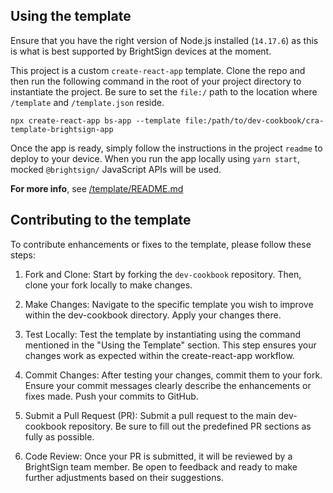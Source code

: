 ## Using the template

Ensure that you have the right version of Node.js installed (`14.17.6`) as this is what is best supported by BrightSign devices at the moment.

This project is a custom `create-react-app` template. Clone the repo and then run the following command in the root of your project directory to instantiate the project. Be sure to set the `file:/` path to the location where `/template` and `/template.json` reside.

```
npx create-react-app bs-app --template file:/path/to/dev-cookbook/cra-template-brightsign-app
```

Once the app is ready, simply follow the instructions in the project `readme` to deploy to your device. When you run the app locally using `yarn start`, mocked `@brightsign/` JavaScript APIs will be used.

**For more info**, see [/template/README.md](./template/README.md)

## Contributing to the template

To contribute enhancements or fixes to the template, please follow these steps:

1. Fork and Clone: Start by forking the `dev-cookbook` repository. Then, clone your fork locally to make changes.

2. Make Changes: Navigate to the specific template you wish to improve within the dev-cookbook directory. Apply your changes there.

3. Test Locally: Test the template by instantiating using the command mentioned in the "Using the Template" section. This step ensures your changes work as expected within the create-react-app workflow.

4. Commit Changes: After testing your changes, commit them to your fork. Ensure your commit messages clearly describe the enhancements or fixes made. Push your commits to GitHub.

5. Submit a Pull Request (PR): Submit a pull request to the main dev-cookbook repository. Be sure to fill out the predefined PR sections as fully as possible.

6. Code Review: Once your PR is submitted, it will be reviewed by a BrightSign team member. Be open to feedback and ready to make further adjustments based on their suggestions.
